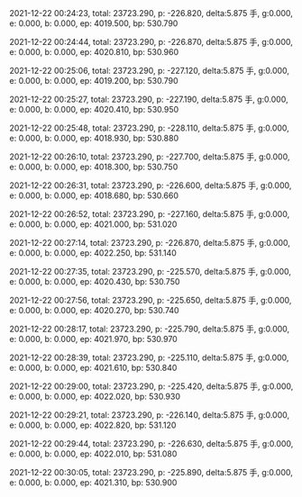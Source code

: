 2021-12-22 00:24:23, total: 23723.290, p: -226.820, delta:5.875 手, g:0.000, e: 0.000, b: 0.000, ep: 4019.500, bp: 530.790

2021-12-22 00:24:44, total: 23723.290, p: -226.870, delta:5.875 手, g:0.000, e: 0.000, b: 0.000, ep: 4020.810, bp: 530.960

2021-12-22 00:25:06, total: 23723.290, p: -227.120, delta:5.875 手, g:0.000, e: 0.000, b: 0.000, ep: 4019.200, bp: 530.790

2021-12-22 00:25:27, total: 23723.290, p: -227.190, delta:5.875 手, g:0.000, e: 0.000, b: 0.000, ep: 4020.410, bp: 530.950

2021-12-22 00:25:48, total: 23723.290, p: -228.110, delta:5.875 手, g:0.000, e: 0.000, b: 0.000, ep: 4018.930, bp: 530.880

2021-12-22 00:26:10, total: 23723.290, p: -227.700, delta:5.875 手, g:0.000, e: 0.000, b: 0.000, ep: 4018.300, bp: 530.750

2021-12-22 00:26:31, total: 23723.290, p: -226.600, delta:5.875 手, g:0.000, e: 0.000, b: 0.000, ep: 4018.680, bp: 530.660

2021-12-22 00:26:52, total: 23723.290, p: -227.160, delta:5.875 手, g:0.000, e: 0.000, b: 0.000, ep: 4021.000, bp: 531.020

2021-12-22 00:27:14, total: 23723.290, p: -226.870, delta:5.875 手, g:0.000, e: 0.000, b: 0.000, ep: 4022.250, bp: 531.140

2021-12-22 00:27:35, total: 23723.290, p: -225.570, delta:5.875 手, g:0.000, e: 0.000, b: 0.000, ep: 4020.430, bp: 530.750

2021-12-22 00:27:56, total: 23723.290, p: -225.650, delta:5.875 手, g:0.000, e: 0.000, b: 0.000, ep: 4020.270, bp: 530.740

2021-12-22 00:28:17, total: 23723.290, p: -225.790, delta:5.875 手, g:0.000, e: 0.000, b: 0.000, ep: 4021.970, bp: 530.970

2021-12-22 00:28:39, total: 23723.290, p: -225.110, delta:5.875 手, g:0.000, e: 0.000, b: 0.000, ep: 4021.610, bp: 530.840

2021-12-22 00:29:00, total: 23723.290, p: -225.420, delta:5.875 手, g:0.000, e: 0.000, b: 0.000, ep: 4022.020, bp: 530.930

2021-12-22 00:29:21, total: 23723.290, p: -226.140, delta:5.875 手, g:0.000, e: 0.000, b: 0.000, ep: 4022.820, bp: 531.120

2021-12-22 00:29:44, total: 23723.290, p: -226.630, delta:5.875 手, g:0.000, e: 0.000, b: 0.000, ep: 4022.010, bp: 531.080

2021-12-22 00:30:05, total: 23723.290, p: -225.890, delta:5.875 手, g:0.000, e: 0.000, b: 0.000, ep: 4021.310, bp: 530.900